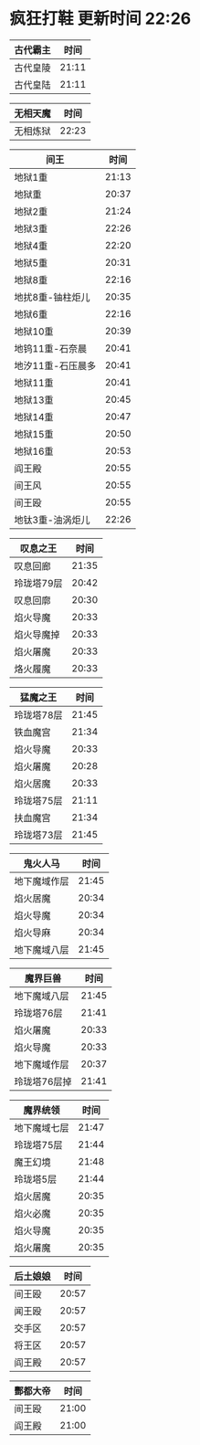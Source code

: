 # 疯狂打鞋 更新时间 22:26

| 古代霸主   | 时间    |
|--------|-------|
| 古代皇陵 | 21:11 |
| 古代皇陆 | 21:11 |

| 无相天魔   | 时间    |
|--------|-------|
| 无相炼狱 | 22:23 |

| 间王   | 时间    |
|--------|-------|
| 地狱1重 | 21:13 |
| 地狱重 | 20:37 |
| 地狱2重 | 21:24 |
| 地狱3重 | 22:26 |
| 地狱4重 | 22:20 |
| 地狱5重 | 20:31 |
| 地狱8重 | 22:16 |
| 地扰8重-铀柱炬儿 | 20:35 |
| 地狱6重 | 22:16 |
| 地狱10重 | 20:39 |
| 地钨11重-石奈晨 | 20:41 |
| 地汐11重-石压晨多 | 20:41 |
| 地狱11重 | 20:41 |
| 地狱13重 | 20:45 |
| 地狱14重 | 20:47 |
| 地狱15重 | 20:50 |
| 地狱16重 | 20:53 |
| 阎王殿 | 20:55 |
| 间王风 | 20:55 |
| 间王殴 | 20:55 |
| 地钛3重-油涡炬儿 | 22:26 |

| 叹息之王   | 时间    |
|--------|-------|
| 叹息回廊 | 21:35 |
| 玲珑塔79层 | 20:42 |
| 叹息回廓 | 20:30 |
| 焰火导魔 | 20:33 |
| 焰火导魔掉 | 20:33 |
| 焰火屠魔 | 20:33 |
| 烙火履魔 | 20:33 |

| 猛魔之王   | 时间    |
|--------|-------|
| 玲珑塔78层 | 21:45 |
| 铁血魔宫 | 21:34 |
| 焰火导魔 | 20:33 |
| 焰火屠魔 | 20:28 |
| 焰火居魔 | 20:33 |
| 玲珑塔75层 | 21:11 |
| 扶血魔宫 | 21:34 |
| 玲珑塔73层 | 21:45 |

| 鬼火人马   | 时间    |
|--------|-------|
| 地下魔域作层 | 21:45 |
| 焰火居魔 | 20:34 |
| 焰火导魔 | 20:34 |
| 焰火导麻 | 20:34 |
| 地下魔域八层 | 21:45 |

| 魔界巨兽   | 时间    |
|--------|-------|
| 地下魔域八层 | 21:45 |
| 玲珑塔76层 | 21:41 |
| 焰火屠魔 | 20:33 |
| 焰火导魔 | 20:33 |
| 地下魔域作层 | 20:37 |
| 玲珑塔76层掉 | 21:41 |

| 魔界统领   | 时间    |
|--------|-------|
| 地下魔域七层 | 21:47 |
| 玲珑塔75层 | 21:44 |
| 魔王幻境 | 21:48 |
| 玲珑塔5层 | 21:44 |
| 焰火居魔 | 20:35 |
| 焰火必魔 | 20:35 |
| 焰火导魔 | 20:35 |
| 焰火屠魔 | 20:35 |

| 后土娘娘   | 时间    |
|--------|-------|
| 间王殴 | 20:57 |
| 闻王殴 | 20:57 |
| 交手区 | 20:57 |
| 将王区 | 20:57 |
| 阎王殿 | 20:57 |

| 酆都大帝   | 时间    |
|--------|-------|
| 间王殴 | 21:00 |
| 阎王殿 | 21:00 |